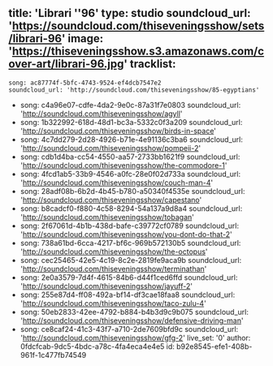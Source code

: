 title: 'Librari ''96'
type: studio
soundcloud_url: 'https://soundcloud.com/thiseveningsshow/sets/librari-96'
image: 'https://thiseveningsshow.s3.amazonaws.com/cover-art/librari-96.jpg'
tracklist:
  -
    song: ac87774f-5bfc-4743-9524-ef4dcb7547e2
    soundcloud_url: 'http://soundcloud.com/thiseveningsshow/85-egyptians'
  -
    song: c4a96e07-cdfe-4da2-9e0c-87a31f7e0803
    soundcloud_url: 'http://soundcloud.com/thiseveningsshow/agyll'
  -
    song: 1b322992-618d-48d1-bc3a-5332c0f3a209
    soundcloud_url: 'http://soundcloud.com/thiseveningsshow/birds-in-space'
  -
    song: 4c7dd279-2d28-4926-b71e-4e91136c3ba6
    soundcloud_url: 'http://soundcloud.com/thiseveningsshow/pompeii-2'
  -
    song: cdb1d4ba-cc54-4550-aa57-2733bb1621f9
    soundcloud_url: 'http://soundcloud.com/thiseveningsshow/the-commodore-1'
  -
    song: 4fcd1ab5-33b9-4546-a0fc-28e0f02d733a
    soundcloud_url: 'http://soundcloud.com/thiseveningsshow/couch-man-4'
  -
    song: 28adf08b-6b2d-4b45-b780-a50340f4535e
    soundcloud_url: 'http://soundcloud.com/thiseveningsshow/capestano'
  -
    song: b8cadcf0-f880-4c58-8294-54a137a9d8a4
    soundcloud_url: 'http://soundcloud.com/thiseveningsshow/tobagan'
  -
    song: 2f67061d-4b1b-438d-bafe-c39772cf0789
    soundcloud_url: 'http://soundcloud.com/thiseveningsshow/you-dont-do-that-2'
  -
    song: 738a61bd-6cca-4217-bf6c-969b572130b5
    soundcloud_url: 'http://soundcloud.com/thiseveningsshow/the-octopus'
  -
    song: cec25465-42e5-4c19-8c2e-2819fe9aca9b
    soundcloud_url: 'http://soundcloud.com/thiseveningsshow/terminathan'
  -
    song: 2e0a3579-7d4f-4615-84b6-d44f1ced6ffd
    soundcloud_url: 'http://soundcloud.com/thiseveningsshow/jayuff-2'
  -
    song: 255e87d4-ff08-492a-bf14-df3cae18faa8
    soundcloud_url: 'http://soundcloud.com/thiseveningsshow/taco-zulu-4'
  -
    song: 50eb2833-42ee-4792-b884-b4b3d9c9b075
    soundcloud_url: 'http://soundcloud.com/thiseveningsshow/defensive-driving-man'
  -
    song: ce8caf24-41c3-43f7-a710-2de7609bfd9c
    soundcloud_url: 'http://soundcloud.com/thiseveningsshow/gfg-2'
live_set: '0'
author: 0fdcfcab-9dc5-4bdc-a78c-4fa4eca4e4e5
id: b92e8545-efe1-408b-961f-1c477fb74549
